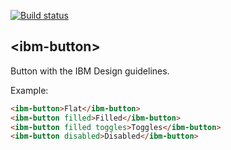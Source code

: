 [![Build status][travis-image]][travis-url]

## \<ibm-button\>

Button with the IBM Design guidelines.

Example:
<!---
```
<custom-element-demo>
  <template>
    <script src="../webcomponentsjs/webcomponents-lite.js"></script>
    <link rel="import" href="ibm-button.html">
    <next-code-block></next-code-block>
  </template>
</custom-element-demo>
```
-->
```html
<ibm-button>Flat</ibm-button>
<ibm-button filled>Filled</ibm-button>
<ibm-button filled toggles>Toggles</ibm-button>
<ibm-button disabled>Disabled</ibm-button>
```

[travis-image]: https://travis-ci.org/IBMResearch/ibm-button.svg?branch=master
[travis-url]: https://travis-ci.org/IBMResearch/ibm-button
